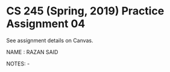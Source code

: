 # CS 245 (Spring, 2019) Practice Assignment 04

See assignment details on Canvas.

NAME : RAZAN SAID

NOTES: -
